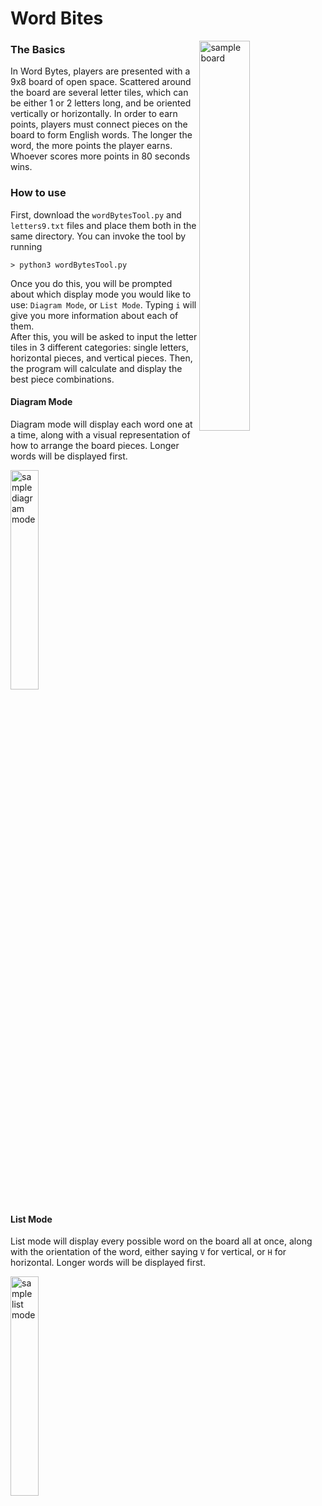 # Word Bites  

<img src="https://github.com/k-gerner/Game-Pigeon-Solvers/blob/master/Images/Word%20Bites/sampleWordBytesBoard.jpeg" alt = "sample board" width="40%" align = "right">     

### The Basics  
In Word Bytes, players are presented with a 9x8 board of open space. Scattered around the board are several letter tiles, which can be either 1 or 2 letters long, and be oriented vertically or horizontally. In order to earn points, players must connect pieces on the board to form English words. The longer the word, the more points the player earns. Whoever scores more points in 80 seconds wins.
### How to use
First, download the `wordBytesTool.py` and `letters9.txt` files and place them both in the same directory. You can invoke the tool by running  
```
> python3 wordBytesTool.py
```
Once you do this, you will be prompted about which display mode you would like to use: `Diagram Mode`, or `List Mode`. Typing `i` will give you more information about each of them.  
After this, you will be asked to input the letter tiles in 3 different categories: single letters, horizontal pieces, and vertical pieces. Then, the program will calculate and display the best piece combinations.
#### Diagram Mode
Diagram mode will display each word one at a time, along with a visual representation of how to arrange the board pieces. Longer words will be displayed first.  

<img src="https://github.com/k-gerner/Game-Pigeon-Solvers/blob/master/Images/Word%20Bites/sampleDiagramMode.png" alt = "sample diagram mode" width = "30%"> 
    
#### List Mode
List mode will display every possible word on the board all at once, along with the orientation of the word, either saying `V` for vertical, or `H` for horizontal. Longer words will be displayed first.  

<img src="https://github.com/k-gerner/Game-Pigeon-Solvers/blob/master/Images/Word%20Bites/sampleListMode.png" alt = "sample list mode" align = "left" width = "30%">  
